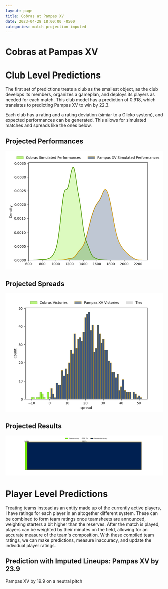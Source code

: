 ```yaml
---  
layout: page  
title: Cobras at Pampas XV  
date: 2023-04-28 18:00:00 -0500  
categories: match projection imputed  
---
```

# Cobras at Pampas XV

# Club Level Predictions


The first set of predictions treats a club as the smallest object, as the club develops its members, organizes a gameplan, and deploys its players as needed for each match. This club model has a prediction of 0.918, which translates to predicting Pampas XV to win by 22.3.

Each club has a rating and a rating deviation (simiar to a Glicko system), and expected performances can be generated. This allows for simulated matches and spreads like the ones below.
## Projected Performances


![Projected Performances](plots/performances_2023-04-28-PampasXV-Cobras.png)
## Projected Spreads


![Projected Spreads](plots/spreads_2023-04-28-PampasXV-Cobras.png)
## Projected Results


![Projected Results](plots/resultbar_2023-04-28-PampasXV-Cobras.png)
# Player Level Predictions


Treating teams instead as an entity made up of the currently active players, I have ratings for each player in an altogether different system. These can be combined to form team ratings once teamsheets are announced, weighting starters a bit higher than the reserves. After the match is played, players can be weighted by their minutes on the field, allowing for an accurate measure of the team's composition. With these compiled team ratings, we can make predictions, measure inaccuracy, and update the individual player ratings.
## Prediction with Imputed Lineups: Pampas XV by 23.9


Pampas XV by 19.9 on a neutral pitch

